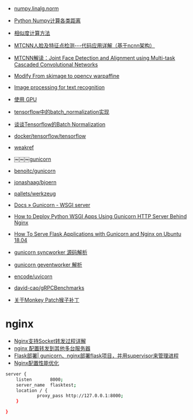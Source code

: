 - [numpy.linalg.norm](https://docs.scipy.org/doc/numpy-1.13.0/reference/generated/numpy.linalg.norm.html)
- [Python Numpy计算各类距离](https://blog.csdn.net/liukuan73/article/details/80494779)
- [相似度计算方法](https://www.cnblogs.com/chenxiangzhen/p/10648503.html)

- [MTCNN人脸及特征点检测---代码应用详解（基于ncnn架构）](https://blog.csdn.net/fuwenyan/article/details/77573755)
- [MTCNN解读：Joint Face Detection and Alignment using Multi-task Cascaded Convolutional Networks](https://blog.csdn.net/fuwenyan/article/details/73201680)
- [Modify From skimage to opencv warpaffine](https://github.com/cftang0827/face_alignment/commit/ae0fac4aa1e5658aa74027ec28eab876606c505e)
- [Image processing for text recognition](http://blog.mathocr.com/2017/06/25/image-processing-for-text-recognition.html)

- [使用 GPU](https://www.tensorflow.org/guide/using_gpu)
- [tensorflow中的batch_normalization实现](https://www.cnblogs.com/jiangxinyang/p/9394353.html)
- [谈谈Tensorflow的Batch Normalization](https://www.jianshu.com/p/0312e04e4e83)
- [docker/tensorflow/tensorflow](https://hub.docker.com/r/tensorflow/tensorflow/)

- [weakref](https://docs.python.org/3/library/weakref.html)

- [￼￼￼gunicorn](https://gunicorn.org)
- [benoitc/gunicorn](https://github.com/benoitc/gunicorn)
- [jonashaag/bjoern](https://github.com/jonashaag/bjoern)
- [pallets/werkzeug](https://github.com/pallets/werkzeug)
- [Docs » Gunicorn - WSGI server](http://docs.gunicorn.org/en/stable/)
- [How to Deploy Python WSGI Apps Using Gunicorn HTTP Server Behind Nginx](https://www.digitalocean.com/community/tutorials/how-to-deploy-python-wsgi-apps-using-gunicorn-http-server-behind-nginx)
- [How To Serve Flask Applications with Gunicorn and Nginx on Ubuntu 18.04](https://www.digitalocean.com/community/tutorials/how-to-serve-flask-applications-with-gunicorn-and-nginx-on-ubuntu-18-04)
- [gunicorn syncworker 源码解析](https://www.cnblogs.com/xybaby/p/6297147.html)
- [gunicorn geventworker 解析](https://www.cnblogs.com/xybaby/p/6374798.html)
- [encode/uvicorn](https://github.com/encode/uvicorn)
- [david-cao/gRPCBenchmarks](https://github.com/david-cao/gRPCBenchmarks)
- [关于Monkey Patch猴子补丁](https://www.cnblogs.com/robert871126/p/10107258.html)
# nginx
  - [Nginx支持Socket转发过程详解](https://www.cnblogs.com/knowledgesea/p/6497783.html)
  - [nginx 配置转发到其他多台服务器](https://www.cnblogs.com/gjack/p/8315603.html)
  - [Flask部署| gunicorn、nginx部署flask项目，并用supervisor来管理进程](https://www.cnblogs.com/xmxj0707/p/8452881.html)
  - [Nginx配置性能优化](https://www.cnblogs.com/kreo/p/4217446.html)
  ```sh
  server {
      listen       8000;
      server_name  flasktest;
      location / {
              proxy_pass http://127.0.0.1:8000;
      }

  }
  ```
